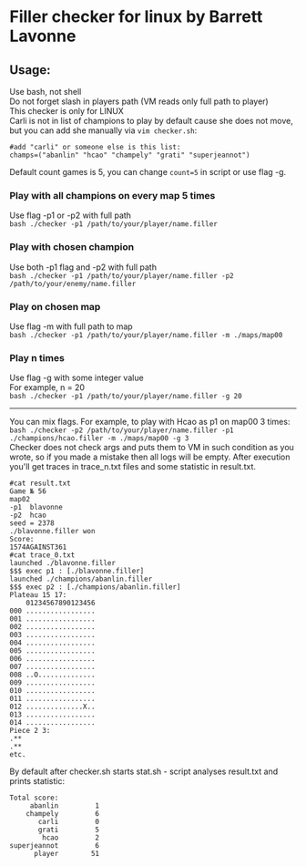 # Filler checker for linux by Barrett Lavonne  
## Usage:  
Use bash, not shell  
Do not forget slash in players path (VM reads only full path to player)  
This checker is only for LINUX  
Carli is not in list of champions to play by default cause she does not move,
but you can add she manually via `vim checker.sh`:  
```shell script
#add "carli" or someone else is this list:
champs=("abanlin" "hcao" "champely" "grati" "superjeannot")
```
Default count games is 5, you can change `count=5` in script or use flag -g.
### Play with all champions on every map 5 times  
Use flag -p1 or -p2 with full path  
`bash ./checker -p1 /path/to/your/player/name.filler`  
### Play with chosen champion  
Use both -p1 flag and -p2 with full path  
`bash ./checker -p1 /path/to/your/player/name.filler -p2 /path/to/your/enemy/name.filler`
### Play on chosen map  
Use flag -m with full path to map  
`bash ./checker -p1 /path/to/your/player/name.filler -m ./maps/map00`  
### Play n times  
Use flag -g with some integer value  
For example, n = 20  
`bash ./checker -p1 /path/to/your/player/name.filler -g 20`  
  
---
You can mix flags. For example, to play with Hcao as p1 on map00 3 times:  
`bash ./checker -p2 /path/to/your/player/name.filler -p1 ./champions/hcao.filler -m ./maps/map00 -g 3`  
Checker does not check args and puts them to VM in such condition as you wrote, so
if you made a mistake then all logs will be empty.
After execution you'll get traces in trace_n.txt files and some statistic in result.txt.  
```shell script
#cat result.txt
Game № 56
map02
-p1  blavonne
-p2  hcao
seed = 2378
./blavonne.filler won
Score:
1574AGAINST361
#cat trace_0.txt
launched ./blavonne.filler
$$$ exec p1 : [./blavonne.filler]
launched ./champions/abanlin.filler
$$$ exec p2 : [./champions/abanlin.filler]
Plateau 15 17:
    01234567890123456
000 .................
001 .................
002 .................
003 .................
004 .................
005 .................
006 .................
007 .................
008 ..O..............
009 .................
010 .................
011 .................
012 ..............X..
013 .................
014 .................
Piece 2 3:
.**
.**
etc.
```
By default after checker.sh starts stat.sh - script analyses result.txt and prints
statistic:  
```shell script
Total score:
     abanlin         1
    champely         6
       carli         0
       grati         5
        hcao         2
superjeannot         6
      player        51
```